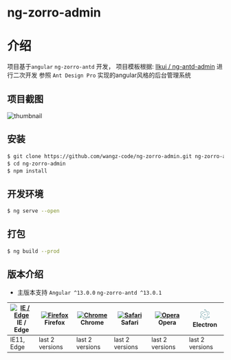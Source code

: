 # ng-zorro-admin


# 介绍
项目基于`angular` `ng-zorro-antd` 开发，
项目模板根据: [llkui / ng-antd-admin](https://github.com/llkui/ng-antd-admin) 进行二次开发
参照 `Ant Design Pro` 实现的angular风格的后台管理系统  


## 项目截图

![thumbnail](https://llkui.github.io/ng-antd-admin/assets/images/thumbnail.jpg)

## 安装
```bash
$ git clone https://github.com/wangz-code/ng-zorro-admin.git ng-zorro-admin
$ cd ng-zorro-admin
$ npm install
```

## 开发环境
```bash
$ ng serve --open
```

## 打包
```bash
$ ng build --prod
```

## 版本介绍

- 主版本支持 `Angular ^13.0.0` `ng-zorro-antd ^13.0.1`

| [<img src="https://raw.githubusercontent.com/alrra/browser-logos/master/src/edge/edge_48x48.png" alt="IE / Edge" width="24px" height="24px" />](http://godban.github.io/browsers-support-badges/)</br>IE / Edge | [<img src="https://raw.githubusercontent.com/alrra/browser-logos/master/src/firefox/firefox_48x48.png" alt="Firefox" width="24px" height="24px" />](http://godban.github.io/browsers-support-badges/)</br>Firefox | [<img src="https://raw.githubusercontent.com/alrra/browser-logos/master/src/chrome/chrome_48x48.png" alt="Chrome" width="24px" height="24px" />](http://godban.github.io/browsers-support-badges/)</br>Chrome | [<img src="https://raw.githubusercontent.com/alrra/browser-logos/master/src/safari/safari_48x48.png" alt="Safari" width="24px" height="24px" />](http://godban.github.io/browsers-support-badges/)</br>Safari | [<img src="https://raw.githubusercontent.com/alrra/browser-logos/master/src/opera/opera_48x48.png" alt="Opera" width="24px" height="24px" />](http://godban.github.io/browsers-support-badges/)</br>Opera | [<img src="https://raw.githubusercontent.com/alrra/browser-logos/master/src/electron/electron_48x48.png" alt="Electron" width="24px" height="24px" />](http://godban.github.io/browsers-support-badges/)</br>Electron |
| --------------------------------------------------------------------------------------------------------------------------------------------------------------------------------------------------------------- | ----------------------------------------------------------------------------------------------------------------------------------------------------------------------------------------------------------------- | ------------------------------------------------------------------------------------------------------------------------------------------------------------------------------------------------------------- | ------------------------------------------------------------------------------------------------------------------------------------------------------------------------------------------------------------- | --------------------------------------------------------------------------------------------------------------------------------------------------------------------------------------------------------- | --------------------------------------------------------------------------------------------------------------------------------------------------------------------------------------------------------------------- |
| IE11, Edge                                                                                                                                                                                                      | last 2 versions                                                                                                                                                                                                   | last 2 versions                                                                                                                                                                                               | last 2 versions                                                                                                                                                                                               | last 2 versions                                                                                                                                                                                           | last 2 versions                                                                                                                                                                                                       |